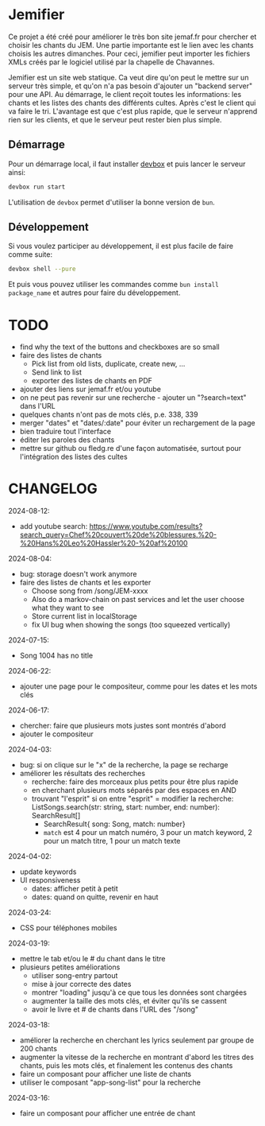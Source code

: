 # Jemifier

Ce projet a été créé pour améliorer le très bon site jemaf.fr pour chercher et choisir les chants du JEM.
Une partie importante est le lien avec les chants choisis les autres dimanches.
Pour ceci, jemifier peut importer les fichiers XMLs créés par le logiciel utilisé par la
chapelle de Chavannes.

Jemifier est un site web statique. 
Ca veut dire qu'on peut le mettre sur un serveur très simple, et qu'on n'a pas besoin d'ajouter un
"backend server" pour une API.
Au démarrage, le client reçoit toutes les informations: les chants et les listes des chants des différents
cultes.
Après c'est le client qui va faire le tri.
L'avantage est que c'est plus rapide, que le serveur n'apprend rien sur les clients, et que le serveur
peut rester bien plus simple.

## Démarrage

Pour un démarrage local, il faut installer [devbox](https://www.jetpack.io/devbox) et puis lancer
le serveur ainsi:

```bash
devbox run start
```

L'utilisation de `devbox` permet d'utiliser la bonne version de `bun`.

## Développement

Si vous voulez participer au développement, il est plus facile de faire comme suite:

```bash
devbox shell --pure
```

Et puis vous pouvez utiliser les commandes comme `bun install package_name` et autres pour
faire du développement.

# TODO

- find why the text of the buttons and checkboxes are so small
- faire des listes de chants
  - Pick list from old lists, duplicate, create new, ...
  - Send link to list
  - exporter des listes de chants en PDF
- ajouter des liens sur jemaf.fr et/ou youtube
- on ne peut pas revenir sur une recherche - ajouter un "?search=text" dans l'URL
- quelques chants n'ont pas de mots clés, p.e. 338, 339
- merger "dates" et "dates/:date" pour éviter un rechargement de la page
- bien traduire tout l'interface
- éditer les paroles des chants
- mettre sur github ou fledg.re d'une façon automatisée, surtout pour l'intégration des listes des cultes

# CHANGELOG

2024-08-12:
- add youtube search: https://www.youtube.com/results?search_query=Chef%20couvert%20de%20blessures.%20-%20Hans%20Leo%20Hassler%20-%20af%20100

2024-08-04:
- bug: storage doesn't work anymore
- faire des listes de chants et les exporter
  - Choose song from /song/JEM-xxxx
  - Also do a markov-chain on past services and let the user choose what they want to see
  - Store current list in localStorage
  - fix UI bug when showing the songs (too squeezed vertically)

2024-07-15:
  - Song 1004 has no title

2024-06-22:
- ajouter une page pour le compositeur, comme pour les dates et les mots clés

2024-06-17:
- chercher: faire que plusieurs mots justes sont montrés d'abord
- ajouter le compositeur

2024-04-03:
- bug: si on clique sur le "x" de la recherche, la page se recharge
- améliorer les résultats des recherches
  - recherche: faire des morceaux plus petits pour être plus rapide
  - en cherchant plusieurs mots séparés par des espaces en AND
  - trouvant "l'esprit" si on entre "esprit"
  = modifier la recherche: ListSongs.search(str: string, start: number, end: number): SearchResult[]
    - SearchResult{ song: Song, match: number}
    - `match` est 4 pour un match numéro, 3 pour un match keyword, 2 pour un match titre, 1 pour un match texte

2024-04-02:
- update keywords
- UI responsiveness
  - dates: afficher petit à petit
  - dates: quand on quitte, revenir en haut

2024-03-24:
- CSS pour téléphones mobiles

2024-03-19:
- mettre le tab et/ou le # du chant dans le titre
- plusieurs petites améliorations
  - utiliser song-entry partout
  - mise à jour correcte des dates
  - montrer "loading" jusqu'à ce que tous les données sont chargées
  - augmenter la taille des mots clés, et éviter qu'ils se cassent
  - avoir le livre et # de chants dans l'URL des "/song"

2024-03-18:
- améliorer la recherche en cherchant les lyrics seulement par groupe de 200 chants
- augmenter la vitesse de la recherche en montrant d'abord les titres des chants, puis les mots clés, et finalement
les contenus des chants
- faire un composant pour afficher une liste de chants
- utiliser le composant "app-song-list" pour la recherche

2024-03-16:
- faire un composant pour afficher une entrée de chant